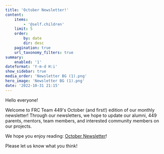 ```yaml
---
title: 'October Newsletter!'
content:
    items:
        - '@self.children'
    limit: 5
    order:
        by: date
        dir: desc
    pagination: true
    url_taxonomy_filters: true
summary:
    enabled: '1'
dateformat: 'Y-m-d H:i'
show_sidebar: true
media_order: 'Newsletter BG (1).png'
hero_image: 'Newsletter BG (1).png'
date: '2022-10-31 21:15'
---
```


Hello everyone!

Welcome to FRC Team 449's October (and first!) edition of our monthly newsletter! Through our newsletters, we hope to update our alumni, 449 parents, mentors, team members, and interested community members on our projects.

We hope you enjoy reading: [October Newsletter](https://tinyurl.com/449octobernewsletter)!

Please let us know what you think!